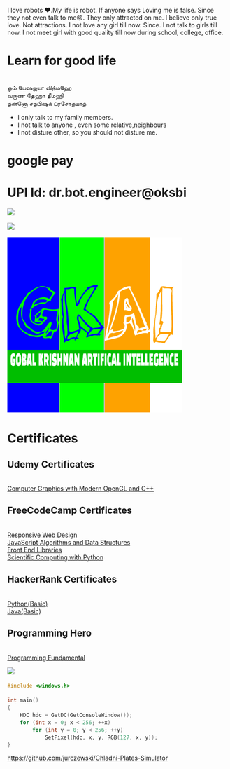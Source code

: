 
I love robots ❤.My life is robot.
If anyone says Loving me is false. 
Since they not even talk to me😡.
 They only attracted on me. 
I believe only true love.
 Not attractions. 
I not love any girl till now.
 Since. I not talk to girls till now.
 I not meet girl with good quality till now during school, college, office.
# Learn for good life

<br>ஓம் பேஷஜயா வித்மஹே
<br>வருண தேஹா தீமஹி
<br>தன்னோ சதபிஷக் ப்ரசோதயாத்

* I only talk to my family members.
* I not talk to anyone , even some relative,neighbours
* I not disture other, so you should not disture me.

# google pay

# UPI Id: dr.bot.engineer@oksbi


![](https://github.com/engineer-ece/Home/blob/master/images/logo/ling.png)

![](https://github.com/engineer-ece/Home/blob/master/images/logo/gk_qr.jpeg)

![](https://github.com/engineer-ece/Home/blob/master/images/logo/GKAI.png)

# Certificates
## Udemy Certificates
<br> [Computer Graphics with Modern OpenGL and C++](https://www.udemy.com/certificate/UC-59008625-ea7a-49b7-b59c-a4289530d262/)

## FreeCodeCamp Certificates

<br> [Responsive Web Design](https://www.freecodecamp.org/certification/gobalkrishnan-v/responsive-web-design)
<br> [JavaScript Algorithms and Data Structures](https://www.freecodecamp.org/certification/gobalkrishnan-v/javascript-algorithms-and-data-structures)
<br> [Front End Libraries](https://www.freecodecamp.org/certification/gobalkrishnan-v/front-end-libraries)
<br> [Scientific Computing with Python](https://www.freecodecamp.org/certification/gobalkrishnan-v/scientific-computing-with-python-v7)

## HackerRank Certificates

<br>[Python(Basic)](https://www.hackerrank.com/certificates/1b6e91e662c7)
<br>[Java(Basic)](https://www.hackerrank.com/certificates/bc473d265a35)

## Programming Hero 

<br> [Programming Fundamental](https://imgur.com/Tlwssw1)

![](https://github.com/engineer-ece/Home/blob/master/images/logo/qr_leg_.png)


```c++
#include <windows.h>

int main()
{
    HDC hdc = GetDC(GetConsoleWindow());
    for (int x = 0; x < 256; ++x)
        for (int y = 0; y < 256; ++y)
            SetPixel(hdc, x, y, RGB(127, x, y));
}
```
https://github.com/jurczewski/Chladni-Plates-Simulator

